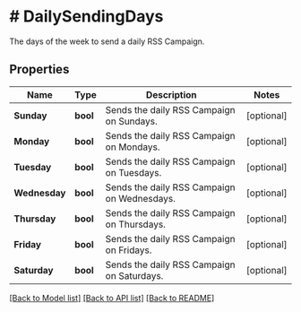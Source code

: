 # # DailySendingDays
The days of the week to send a daily RSS Campaign.

## Properties 


Name | Type | Description | Notes
------------ | ------------- | ------------- | -------------
**Sunday**| **bool** | Sends the daily RSS Campaign on Sundays.  | [optional]
**Monday**| **bool** | Sends the daily RSS Campaign on Mondays.  | [optional]
**Tuesday**| **bool** | Sends the daily RSS Campaign on Tuesdays.  | [optional]
**Wednesday**| **bool** | Sends the daily RSS Campaign on Wednesdays.  | [optional]
**Thursday**| **bool** | Sends the daily RSS Campaign on Thursdays.  | [optional]
**Friday**| **bool** | Sends the daily RSS Campaign on Fridays.  | [optional]
**Saturday**| **bool** | Sends the daily RSS Campaign on Saturdays.  | [optional]


[[Back to Model list]](../../README.md#models) [[Back to API list]](../../README.md#endpoints) [[Back to README]](../../README.md)

